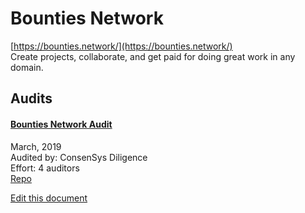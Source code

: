 
# Bounties Network
  
[https://bounties.network/](https://bounties.network/)<br>
Create projects, collaborate, and get paid for doing great work in any domain.


## Audits



#### [Bounties Network Audit](https://github.com/ConsenSys/bounties-audit-report-2019-03)

March, 2019<br>
Audited by: ConsenSys Diligence<br>Effort: 4 auditors<br>
[Repo](https://github.com/Bounties-Network/StandardBounties)
      

  





[Edit this document](https://github.com/ConsenSys/blockchainSecurityDB/blob/master/projects/bounties-network.json)
